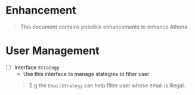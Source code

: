 # Enhancement
> This document contains possible enhancements to enhance Athena.
# User Management
- [ ] Interface `Strategy` 
   * Use this interface to manage stategies to filter user
   > E.g the `EmailStrategy` can help filter user whose email is illegal.
